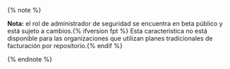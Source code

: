 {% note %}

**Nota:** el rol de administrador de seguridad se encuentra en beta público y está sujeto a cambios.{% ifversion fpt %} Esta característica no está disponible para las organizaciones que utilizan planes tradicionales de facturación por repositorio.{% endif %}

{% endnote %}
